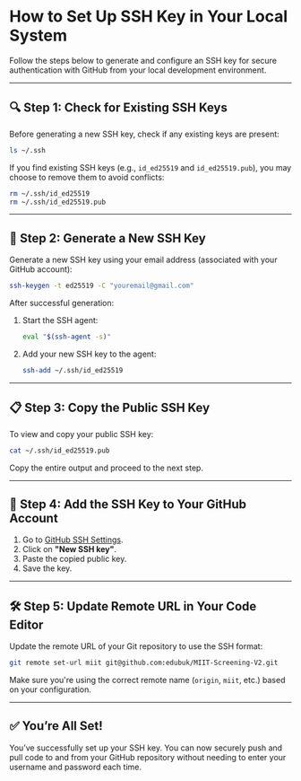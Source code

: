 # How to Set Up SSH Key in Your Local System

Follow the steps below to generate and configure an SSH key for secure authentication with GitHub from your local development environment.

---

## 🔍 Step 1: Check for Existing SSH Keys

Before generating a new SSH key, check if any existing keys are present:

```bash
ls ~/.ssh
```

If you find existing SSH keys (e.g., `id_ed25519` and `id_ed25519.pub`), you may choose to remove them to avoid conflicts:

```bash
rm ~/.ssh/id_ed25519
rm ~/.ssh/id_ed25519.pub
```

---

## 🔐 Step 2: Generate a New SSH Key

Generate a new SSH key using your email address (associated with your GitHub account):

```bash
ssh-keygen -t ed25519 -C "youremail@gmail.com"
```

After successful generation:

1. Start the SSH agent:

   ```bash
   eval "$(ssh-agent -s)"
   ```

2. Add your new SSH key to the agent:
   ```bash
   ssh-add ~/.ssh/id_ed25519
   ```

---

## 📋 Step 3: Copy the Public SSH Key

To view and copy your public SSH key:

```bash
cat ~/.ssh/id_ed25519.pub
```

Copy the entire output and proceed to the next step.

---

## 🔗 Step 4: Add the SSH Key to Your GitHub Account

1. Go to [GitHub SSH Settings](https://github.com/settings/ssh).
2. Click on **"New SSH key"**.
3. Paste the copied public key.
4. Save the key.

---

## 🛠️ Step 5: Update Remote URL in Your Code Editor

Update the remote URL of your Git repository to use the SSH format:

```bash
git remote set-url miit git@github.com:edubuk/MIIT-Screening-V2.git
```

Make sure you're using the correct remote name (`origin`, `miit`, etc.) based on your configuration.

---

## ✅ You’re All Set!

You’ve successfully set up your SSH key. You can now securely push and pull code to and from your GitHub repository without needing to enter your username and password each time.
